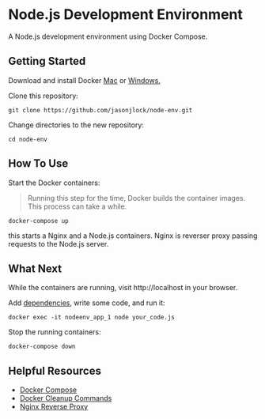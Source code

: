 # Node.js Development Environment

A Node.js development environment using Docker Compose.

## Getting Started

Download and install Docker [Mac](https://www.docker.com/docker-mac) or [Windows.](https://www.docker.com/docker-windows)

Clone this repository:

```
git clone https://github.com/jasonjlock/node-env.git
```

Change directories to the new repository:

```
cd node-env
```

## How To Use

Start the Docker containers:

> Running this step for the time, Docker builds the container images.
> This process can take a while.

```
docker-compose up
```

this starts a Nginx and a Node.js containers. Nginx is reverser proxy
passing requests to the Node.js server.

## What Next

While the containers are running, visit http://localhost in your browser.

Add [dependencies](https://docs.npmjs.com/files/package.json#dependencies), write some code, and run it:
```
docker exec -it nodeenv_app_1 node your_code.js
```

Stop the running containers:
```
docker-compose down
```

## Helpful Resources

* [Docker Compose](https://docs.docker.com/compose/reference/)
* [Docker Cleanup Commands](https://www.digitalocean.com/community/tutorials/how-to-remove-docker-images-containers-and-volumes)
* [Nginx Reverse Proxy](https://www.nginx.com/resources/admin-guide/reverse-proxy/)



